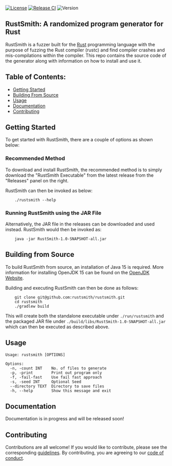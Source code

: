 [![License](https://img.shields.io/badge/License-BSD%203--Clause-blue.svg)](https://opensource.org/licenses/BSD-3-Clause)
[![Release CI](https://github.com/rustsmith/rustsmith/actions/workflows/release.yml/badge.svg)](https://github.com/rustsmith/rustsmith/actions/workflows/release.yml)
![Version](https://img.shields.io/github/v/release/rustsmith/rustsmith?label=version)

## RustSmith: A randomized program generator for Rust

RustSmith is a fuzzer built for the [Rust](https://www.rust-lang.org) programming language with
the purpose of fuzzing the Rust compiler (rustc) and find compiler crashes and mis-compilations
within the compiler. This repo contains the source code of the generator along with information on
how to install and use it.

## Table of Contents:

- [Getting Started](#getting-started)
- [Building From Source](#building-from-source)
- [Usage](#usage)
- [Documentation](#documentation)
- [Contributing](#contributing)

## Getting Started

To get started with RustSmith, there are a couple of options as shown below:

### Recommended Method

To download and install RustSmith, the recommended method is to simply download the "RustSmith
Executable" from the latest release from the "Releases" panel on the right.

RustSmith can then be invoked as below:

```shell
    ./rustsmith --help
```

### Running RustSmith using the JAR File

Alternatively, the JAR file in the releases can be downloaded and used instead. RustSmith would then
be invoked as:

```shell
    java -jar RustSmith-1.0-SNAPSHOT-all.jar
```

## Building from Source

To build RustSmith from source, an installation of Java 15 is required. More information for
installing OpenJDK 15 can be found on the [OpenJDK Website](https://openjdk.java.net).

Building and executing RustSmith can then be done as follows:

```shell
    git clone git@github.com:rustsmith/rustsmith.git
    cd rustsmith
    ./gradlew build
```

This will create both the standalone executable under `./run/rustsmith` and the packaged JAR file
under `./build/libs/RustSmith-1.0-SNAPSHOT-all.jar` which can then be executed as described above.

## Usage

```shell
Usage: rustsmith [OPTIONS]

Options:
  -n, -count INT    No. of files to generate
  -p, -print        Print out program only
  -f, -fail-fast    Use fail fast approach
  -s, -seed INT     Optional Seed
  --directory TEXT  Directory to save files
  -h, --help        Show this message and exit
```

## Documentation

Documentation is in progress and will be released soon!

## Contributing

Contributions are all welcome! If you would like to contribute, please see the
corresponding [guidelines][contributing]. By contributing, you are agreeing to
our [code of conduct][code-of-conduct].

[contributing]: https://github.com/rustsmith/rustsmith/blob/master/CONTRIBUTING.md

[code-of-conduct]: https://github.com/rustsmith/rustsmith/blob/master/CODE_OF_CONDUCT.md
